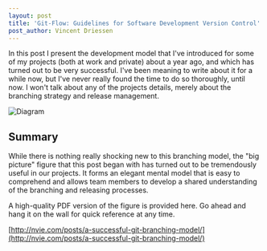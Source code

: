 ```yaml
---
layout: post
title: 'Git-Flow: Guidelines for Software Development Version Control'
post_author: Vincent Driessen
---
```


In this post I present the development model that I've introduced for some of
my projects (both at work and private) about a year ago, and which has turned
out to be very successful. I've been meaning to write about it for a while now,
but I've never really found the time to do so thoroughly, until now. I won't
talk about any of the projects details, merely about the branching strategy and
release management.

![Diagram](http://nvie.com/img/git-model@2x.png)

## Summary
While there is nothing really shocking new to this branching model, the "big
picture" figure that this post began with has turned out to be tremendously
useful in our projects. It forms an elegant mental model that is easy to
comprehend and allows team members to develop a shared understanding of the
branching and releasing processes.

A high-quality PDF version of the figure is provided here. Go ahead and hang it
on the wall for quick reference at any time.

[http://nvie.com/posts/a-successful-git-branching-model/](http://nvie.com/posts/a-successful-git-branching-model/)
